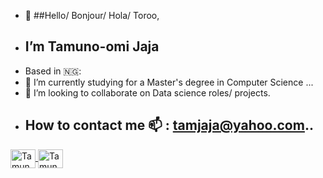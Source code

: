 - 👋 ##Hello/ Bonjour/ Hola/ Toroo,
- ## I’m Tamuno-omi Jaja
- Based in 🇳🇬: 
- 🌱 I’m currently studying for a Master's degree in Computer Science ...
- 💞️ I’m looking to collaborate on Data science roles/ projects.
- ## How to contact me 📫 :  tamjaja@yahoo.com..

<a href="tamjaja@yahoo.com" target="_blank">
<img align="center" alt='Tamuno-omi_Jaja-Email' height='30' width= '40' src="https://camo.githubusercontent.com/4a3dd8d10a27c272fd04b2ce8ed1a130606f95ea6a76b5e19ce8b642faa18c27/68747470733a2f2f6564656e742e6769746875622e696f2f537570657254696e7949636f6e732f696d616765732f7376672f676d61696c2e737667" style="max-width: 100%;">
  
<a href="https://www.linkedin.com/in/tamjaja/" target="_blank">
<img align="center" alt='Tamuno-omi_Jaja-linkedin' height='30' width='40' src="https://cdn.jsdelivr.net/gh/devicons/devicon/icons/linkedin/linkedin-original.svg" style="max-width:100%;">
